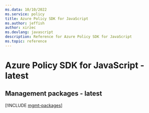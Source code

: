 ```yaml
---
ms.data: 10/10/2022
ms.service: policy
title: Azure Policy SDK for JavaScript
ms.author: jeffish
author: xirzec
ms.devlang: javascript
description: Reference for Azure Policy SDK for JavaScript
ms.topic: reference
---
```

# Azure Policy SDK for JavaScript - latest

## Management packages - latest
[!INCLUDE [mgmt-packages](policy-mgmt-index.md)]